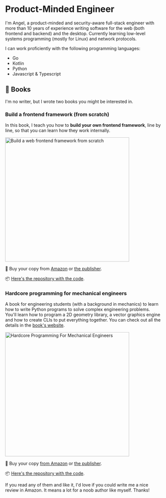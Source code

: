# Product-Minded Engineer

I'm Angel, a product-minded and security-aware full-stack engineer with more than 10 years of experience writing software for the web (both frontend and backend) and the desktop.
Currently learning low-level systems programming (mostly for Linux) and network protocols.

I can work proficiently with the following programming languages:

- Go
- Kotlin
- Python
- Javascript & Typescript


## 📖 Books

I'm no writer, but I wrote two books you might be interested in.

### Build a frontend framework (from scratch)

In this book, I teach you how to __build your own frontend framework__, line by line, so that you can learn how they work internally.

<img src="https://github.com/angelsolaorbaiceta/angelsolaorbaiceta/assets/7513343/d79d6891-480f-4c84-a24a-92e6ab42b430" alt="Build a web frontend framework from scratch" width="400" />

📘 Buy your copy from [Amazon](https://www.amazon.com/Build-Frontend-Web-Framework-Scratch/dp/1633438066) or [the publisher](http://mng.bz/aM2o).

📦 [Here's the repository with the code](https://github.com/angelsolaorbaiceta/fe-fwk-book).



### Hardcore programming for mechanical engineers

A book for engineering students (with a background in mechanics) to learn how to write Python programs to solve complex engineering problems.
You'll learn how to program a 2D geometry library, a vector graphics engine and how to create CLIs to put everything together.
You can check out all the details in the [book's website](https://www.hardcoreprogramming.dev/).

<img width="400" alt="Hardcore Programming For Mechanical Engineers" src="https://user-images.githubusercontent.com/7513343/127103654-947c5cac-3ac3-433f-97a4-0b2e620ffa7d.jpg">

📘 Buy your copy [from Amazon](https://www.amazon.com/Hardcore-Programming-Engineers-Angel-Sola/dp/1718500785) or [the publisher](https://nostarch.com/hardcore-programming-mechanical-engineers).

📦 [Here's the repository with the code](https://github.com/angelsolaorbaiceta/Mechanics).

If you read any of them and like it, I'd love if you could write me a nice review in Amazon.
It means a lot for a noob author like myself.
Thanks!

<!--
**angelsolaorbaiceta/angelsolaorbaiceta** is a ✨ _special_ ✨ repository because its `README.md` (this file) appears on your GitHub profile.

Here are some ideas to get you started:

- 🔭 I’m currently working on ...
- 🌱 I’m currently learning ...
- 👯 I’m looking to collaborate on ...
- 🤔 I’m looking for help with ...
- 💬 Ask me about ...
- 📫 How to reach me: ...
- 😄 Pronouns: ...
- ⚡ Fun fact: ...
-->

